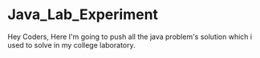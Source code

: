 # Java_Lab_Experiment
Hey Coders, Here I'm going to push all the java problem's solution which i used to solve in my college laboratory.
